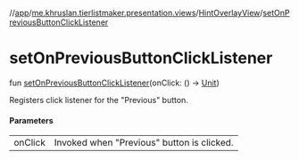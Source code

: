 //[app](../../../index.md)/[me.khruslan.tierlistmaker.presentation.views](../index.md)/[HintOverlayView](index.md)/[setOnPreviousButtonClickListener](set-on-previous-button-click-listener.md)

# setOnPreviousButtonClickListener

fun [setOnPreviousButtonClickListener](set-on-previous-button-click-listener.md)(onClick: () -&gt; [Unit](https://kotlinlang.org/api/latest/jvm/stdlib/kotlin/-unit/index.html))

Registers click listener for the &quot;Previous&quot; button.

#### Parameters

| | |
|---|---|
| onClick | Invoked when &quot;Previous&quot; button is clicked. |
